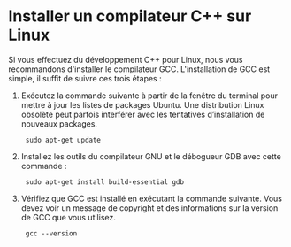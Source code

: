 <h1 data-loc-id="walkthrough.linux.install.compiler">Installer un compilateur C++ sur Linux</h1>
<p data-loc-id="walkthrough.linux.text1">Si vous effectuez du développement C++ pour Linux, nous vous recommandons d'installer le compilateur GCC. L'installation de GCC est simple, il suffit de suivre ces trois étapes&nbsp;:</p>
<ol>
<li><p data-loc-id="walkthrough.linux.text2">Exécutez la commande suivante à partir de la fenêtre du terminal pour mettre à jour les listes de packages Ubuntu. Une distribution Linux obsolète peut parfois interférer avec les tentatives d’installation de nouveaux packages.</p>
<pre><code class="lang-bash"> sudo apt-<span class="hljs-built_in">get</span> <span class="hljs-keyword">update</span>
</code></pre>
</li>
<li><p data-loc-id="walkthrough.linux.text3">Installez les outils du compilateur GNU et le débogueur GDB avec cette commande&nbsp;:</p>
<pre><code class="lang-bash"> sudo apt-<span class="hljs-meta">get</span> install <span class="hljs-keyword">build-essential </span>gdb
</code></pre>
</li>
<li><p data-loc-id="walkthrough.linux.text4">Vérifiez que GCC est installé en exécutant la commande suivante. Vous devez voir un message de copyright et des informations sur la version de GCC que vous utilisez.</p>
<pre><code class="lang-bash"> gcc <span class="hljs-comment">--version</span>
</code></pre>
</li>
</ol>
